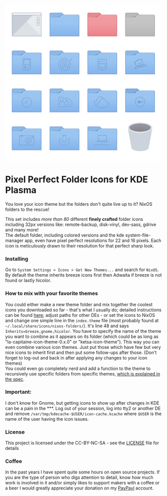 ![Screenshot of the theme](preview.png "Preview")

# Pixel Perfect Folder Icons for KDE Plasma

You love your icon theme but the folders don't quite live up to it?
NixOS folders to the rescue!

This set includes *more than 80* different **finely crafted** folder icons including 32px versions like: remote-backup, disk-vinyl, dev-sass, gdrive and many more!  
The default folder, including colored versions and the kde system-file-manager app, even have pixel perfect resolutions for 22 and 16 pixels.
Each icon is meticulously drawn to their resolution for that perfect sharp look.

### Installing

Go to `System Settings > Icons > Get New Themes...` and search for `NixOS`.  
By default the theme inherits breeze icons first then Adwaita if breeze is not found or lastly hicolor.

### How to mix with your favorite themes

You could either make a new theme folder and mix together the coolest icons you downloaded so far - that's what I usually do; detailed instructions can be found [here](https://askubuntu.com/a/42571/610719); adjust paths for other DEs - or set the icons to NixOS and change one simple line in the `index.theme` file (most probably found at `~/.local/share/icons/nixos-folders/`). It's line 48 and says `Inherits=breeze,gnome,hicolor`. You have to specify the name of the theme you want to combine as it appears on its folder (which could be as long as "la-capitaine-icon-theme-0.x.0" or "ketsa-icon-theme"). This way you can even combine various icon themes. Just put those which have few but very nice icons to inherit first and then put some follow-ups after those. (Don't forget to log-out and back in after applying any changes to your icon themes)  
You could even go completely nerd and add a function to the theme to recursively use specific folders from specific themes, [which is explained in the spec](https://specifications.freedesktop.org/icon-theme-spec/icon-theme-spec-latest.html#icon_lookup).

### Important:
I don't know for Gnome, but getting icons to show up after changes in KDE can be a pain in the ***. Log out of your session, log into tty2 or another DE and remove `/var/tmp/kdecache-$USER/icon-cache.kcache` where `$USER` is the name of the user having the icon issues.

### License

This project is licensed under the CC-BY-NC-SA - see the [LICENSE](LICENSE) file for details

### Coffee
In the past years I have spent quite some hours on open source projects. If you are the type of person who digs attention to detail, know how much work is involved in it and/or simply likes to support makers with a coffee or a beer I would greatly appreciate your donation on my [PayPayl](https://www.paypal.me/marianarlt) account.
